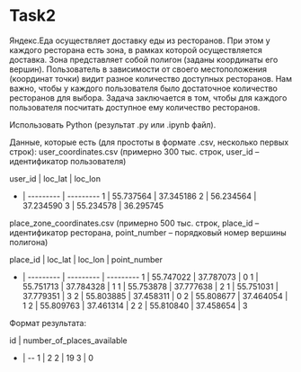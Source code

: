 # Task2
Яндекс.Еда осуществляет доставку еды из ресторанов. При этом у каждого ресторана есть зона, в рамках которой осуществляется доставка. Зона представляет собой полигон (заданы координаты его вершин). Пользователь в зависимости от своего местоположения (координат точки) видит разное количество доступных ресторанов. Нам важно, чтобы у каждого пользователя было достаточное количество ресторанов для выбора. Задача заключается в том, чтобы для каждого пользователя посчитать доступное ему количество ресторанов.

Использовать Python (результат .py или .ipynb файл).

Данные, которые есть (для простоты в формате .csv, несколько первых строк): user_coordinates.csv (примерно 300 тыс. строк, user_id – идентификатор пользователя)

user_id  | loc_lat | loc_lon
- | --------- | ---------
1 | 55.737564 | 37.345186
2 | 56.234564 | 37.234590
3 | 55.234578 | 36.295745 


place_zone_coordinates.csv (примерно 500 тыс. строк,
place_id – идентификатор ресторана, point_number – порядковый номер вершины полигона)

place_id  | loc_lat | loc_lon | point_number
- | --------- | --------- | ---------
1 | 55.747022 | 37.787073 | 0
1 | 55.751713 | 37.784328 | 1
1 | 55.753878 | 37.777638 | 2
1 | 55.751031 | 37.779351 | 3
2 | 55.803885 | 37.458311 | 0
2 | 55.808677 | 37.464054 | 1
2 | 55.809763 | 37.461314 | 2
2 | 55.810840 | 37.458654 | 3


Формат результата:

id  | number_of_places_available
- | --
1 | 2
2 | 19
3 | 0

